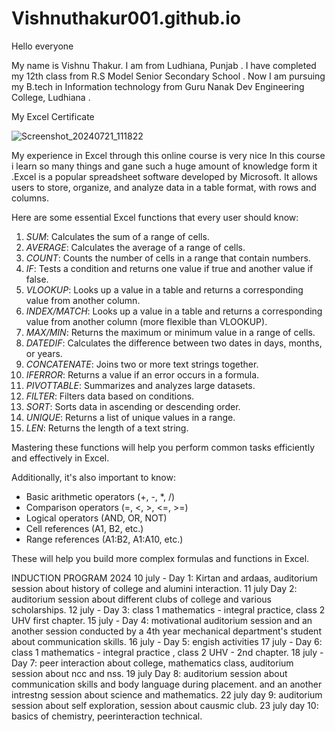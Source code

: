 # Vishnuthakur001.github.io

Hello everyone 

My name is Vishnu Thakur. I am from Ludhiana, Punjab . I have completed my 12th class from R.S Model Senior Secondary School . Now I am pursuing my B.tech in Information technology from Guru Nanak Dev Engineering College, Ludhiana .

My Excel Certificate 

![Screenshot_20240721_111822](https://github.com/user-attachments/assets/3fff91ec-ec62-4a8f-ae85-30cb6e2d6177)

 My experience in Excel through this online course is very nice In this course i learn so many things and gane such a huge amount of knowledge form it .Excel is a popular spreadsheet software developed by Microsoft. It allows users to store, organize, and analyze data in a table format, with rows and columns.

 Here are some essential Excel functions that every user should know:

1. _SUM_: Calculates the sum of a range of cells.
2. _AVERAGE_: Calculates the average of a range of cells.
3. _COUNT_: Counts the number of cells in a range that contain numbers.
4. _IF_: Tests a condition and returns one value if true and another value if false.
5. _VLOOKUP_: Looks up a value in a table and returns a corresponding value from another column.
6. _INDEX/MATCH_: Looks up a value in a table and returns a corresponding value from another column (more flexible than VLOOKUP).
7. _MAX/MIN_: Returns the maximum or minimum value in a range of cells.
8. _DATEDIF_: Calculates the difference between two dates in days, months, or years.
9. _CONCATENATE_: Joins two or more text strings together.
10. _IFERROR_: Returns a value if an error occurs in a formula.
11. _PIVOTTABLE_: Summarizes and analyzes large datasets.
12. _FILTER_: Filters data based on conditions.
13. _SORT_: Sorts data in ascending or descending order.
14. _UNIQUE_: Returns a list of unique values in a range.
15. _LEN_: Returns the length of a text string.

Mastering these functions will help you perform common tasks efficiently and effectively in Excel.

Additionally, it's also important to know:

- Basic arithmetic operators (+, -, *, /)
- Comparison operators (=, <, >, <=, >=)
- Logical operators (AND, OR, NOT)
- Cell references (A1, B2, etc.)
- Range references (A1:B2, A1:A10, etc.)

These will help you build more complex formulas and functions in Excel.

INDUCTION PROGRAM 2024 10 july - Day 1: Kirtan and ardaas, auditorium session about history of college and alumini interaction. 11 july Day 2: auditorium session about different clubs of college and various scholarships. 12 july - Day 3: class 1 mathematics - integral practice, class 2 UHV first chapter. 15 july - Day 4: motivational auditorium session and an another session conducted by a 4th year mechanical department's student about communication skills. 16 july - Day 5: engish activities 17 july - Day 6: class 1 mathematics - integral practice , class 2 UHV - 2nd chapter. 18 july - Day 7: peer interaction about college, mathematics class, auditorium session about ncc and nss. 19 july Day 8: auditorium session about communication skills and body language during placement. and an another intrestng session about science and mathematics. 22 july day 9: auditorium session about self exploration, session about causmic club. 23 july day 10: basics of chemistry, peerinteraction technical.
